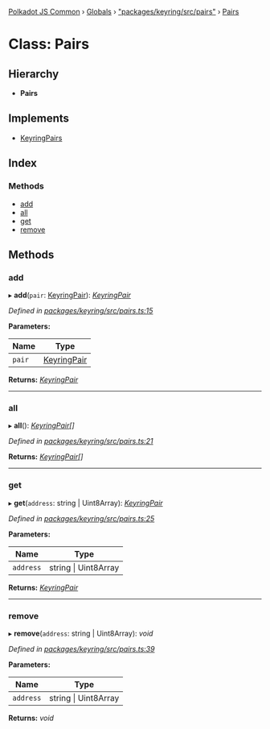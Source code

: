 [Polkadot JS Common](../README.md) › [Globals](../globals.md) › ["packages/keyring/src/pairs"](../modules/_packages_keyring_src_pairs_.md) › [Pairs](_packages_keyring_src_pairs_.pairs.md)

# Class: Pairs

## Hierarchy

* **Pairs**

## Implements

* [KeyringPairs](../interfaces/_packages_keyring_src_types_.keyringpairs.md)

## Index

### Methods

* [add](_packages_keyring_src_pairs_.pairs.md#add)
* [all](_packages_keyring_src_pairs_.pairs.md#all)
* [get](_packages_keyring_src_pairs_.pairs.md#get)
* [remove](_packages_keyring_src_pairs_.pairs.md#remove)

## Methods

###  add

▸ **add**(`pair`: [KeyringPair](../interfaces/_packages_keyring_src_types_.keyringpair.md)): *[KeyringPair](../interfaces/_packages_keyring_src_types_.keyringpair.md)*

*Defined in [packages/keyring/src/pairs.ts:15](https://github.com/polkadot-js/common/blob/437314e5/packages/keyring/src/pairs.ts#L15)*

**Parameters:**

Name | Type |
------ | ------ |
`pair` | [KeyringPair](../interfaces/_packages_keyring_src_types_.keyringpair.md) |

**Returns:** *[KeyringPair](../interfaces/_packages_keyring_src_types_.keyringpair.md)*

___

###  all

▸ **all**(): *[KeyringPair](../interfaces/_packages_keyring_src_types_.keyringpair.md)[]*

*Defined in [packages/keyring/src/pairs.ts:21](https://github.com/polkadot-js/common/blob/437314e5/packages/keyring/src/pairs.ts#L21)*

**Returns:** *[KeyringPair](../interfaces/_packages_keyring_src_types_.keyringpair.md)[]*

___

###  get

▸ **get**(`address`: string | Uint8Array): *[KeyringPair](../interfaces/_packages_keyring_src_types_.keyringpair.md)*

*Defined in [packages/keyring/src/pairs.ts:25](https://github.com/polkadot-js/common/blob/437314e5/packages/keyring/src/pairs.ts#L25)*

**Parameters:**

Name | Type |
------ | ------ |
`address` | string &#124; Uint8Array |

**Returns:** *[KeyringPair](../interfaces/_packages_keyring_src_types_.keyringpair.md)*

___

###  remove

▸ **remove**(`address`: string | Uint8Array): *void*

*Defined in [packages/keyring/src/pairs.ts:39](https://github.com/polkadot-js/common/blob/437314e5/packages/keyring/src/pairs.ts#L39)*

**Parameters:**

Name | Type |
------ | ------ |
`address` | string &#124; Uint8Array |

**Returns:** *void*
